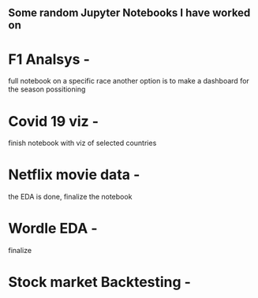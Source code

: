 ## Some random Jupyter Notebooks I have worked on

# F1 Analsys -
full notebook on a specific race
another option is to make a dashboard for the season possitioning

# Covid 19 viz -
finish notebook with viz of selected countries

# Netflix movie data -
the EDA is done, finalize the notebook

# Wordle EDA - 
finalize

# Stock market Backtesting - 

